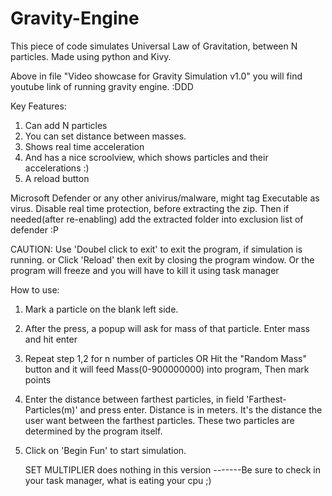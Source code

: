 # Gravity-Engine

This piece of code simulates Universal Law of Gravitation, between N particles. 
Made using python and Kivy.

Above in file "Video showcase for Gravity Simulation v1.0" you will find youtube link
of running gravity engine. :DDD

Key Features:  
1. Can add N particles
2. You can set distance between masses.
3. Shows real time acceleration
4. And has a nice scroolview, which shows particles and their accelerations :)
5. A reload button


Microsoft Defender or any other anivirus/malware, might tag Executable as virus.
Disable real time protection, before extracting the zip. Then if needed(after re-enabling) add the 
extracted folder into exclusion list of defender  :P


CAUTION: Use 'Doubel click to exit' to exit the program, if simulation is running.
	 	 or Click 'Reload' then exit by closing the program window.
	 	 Or the program will freeze and you will have to kill it using task manager


How to use:

1. Mark a particle on the blank left side.
2. After the press, a popup will ask for mass of that particle. Enter mass and hit enter
3. Repeat step 1,2 for n number of particles
   OR Hit the "Random Mass" button and it will feed Mass(0-900000000) into program,
   Then mark points
4. Enter the distance between farthest particles, in field 'Farthest-Particles(m)' and press enter.
   Distance is in meters. It's the distance the user want between the farthest particles. 
   These two particles are determined by the program itself. 
5. Click on 'Begin Fun' to start simulation.

	SET MULTIPLIER  does nothing in this version
-------Be sure to check in your task manager, what is eating your cpu ;)
 


